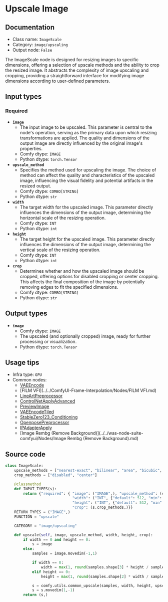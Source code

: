 # Upscale Image
## Documentation
- Class name: `ImageScale`
- Category: `image/upscaling`
- Output node: `False`

The ImageScale node is designed for resizing images to specific dimensions, offering a selection of upscale methods and the ability to crop the resized image. It abstracts the complexity of image upscaling and cropping, providing a straightforward interface for modifying image dimensions according to user-defined parameters.
## Input types
### Required
- **`image`**
    - The input image to be upscaled. This parameter is central to the node's operation, serving as the primary data upon which resizing transformations are applied. The quality and dimensions of the output image are directly influenced by the original image's properties.
    - Comfy dtype: `IMAGE`
    - Python dtype: `torch.Tensor`
- **`upscale_method`**
    - Specifies the method used for upscaling the image. The choice of method can affect the quality and characteristics of the upscaled image, influencing the visual fidelity and potential artifacts in the resized output.
    - Comfy dtype: `COMBO[STRING]`
    - Python dtype: `str`
- **`width`**
    - The target width for the upscaled image. This parameter directly influences the dimensions of the output image, determining the horizontal scale of the resizing operation.
    - Comfy dtype: `INT`
    - Python dtype: `int`
- **`height`**
    - The target height for the upscaled image. This parameter directly influences the dimensions of the output image, determining the vertical scale of the resizing operation.
    - Comfy dtype: `INT`
    - Python dtype: `int`
- **`crop`**
    - Determines whether and how the upscaled image should be cropped, offering options for disabled cropping or center cropping. This affects the final composition of the image by potentially removing edges to fit the specified dimensions.
    - Comfy dtype: `COMBO[STRING]`
    - Python dtype: `str`
## Output types
- **`image`**
    - Comfy dtype: `IMAGE`
    - The upscaled (and optionally cropped) image, ready for further processing or visualization.
    - Python dtype: `torch.Tensor`
## Usage tips
- Infra type: `GPU`
- Common nodes:
    - [VAEEncode](../../Comfy/Nodes/VAEEncode.md)
    - [FILM VFI](../../ComfyUI-Frame-Interpolation/Nodes/FILM VFI.md)
    - [LineArtPreprocessor](../../comfyui_controlnet_aux/Nodes/LineArtPreprocessor.md)
    - [ControlNetApplyAdvanced](../../Comfy/Nodes/ControlNetApplyAdvanced.md)
    - [PreviewImage](../../Comfy/Nodes/PreviewImage.md)
    - [VAEEncodeTiled](../../Comfy/Nodes/VAEEncodeTiled.md)
    - [StableZero123_Conditioning](../../Comfy/Nodes/StableZero123_Conditioning.md)
    - [OpenposePreprocessor](../../comfyui_controlnet_aux/Nodes/OpenposePreprocessor.md)
    - [IPAdapterApply](../../ComfyUI_IPAdapter_plus/Nodes/IPAdapterApply.md)
    - [Image Rembg (Remove Background)](../../was-node-suite-comfyui/Nodes/Image Rembg (Remove Background).md)



## Source code
```python
class ImageScale:
    upscale_methods = ["nearest-exact", "bilinear", "area", "bicubic", "lanczos"]
    crop_methods = ["disabled", "center"]

    @classmethod
    def INPUT_TYPES(s):
        return {"required": { "image": ("IMAGE",), "upscale_method": (s.upscale_methods,),
                              "width": ("INT", {"default": 512, "min": 0, "max": MAX_RESOLUTION, "step": 1}),
                              "height": ("INT", {"default": 512, "min": 0, "max": MAX_RESOLUTION, "step": 1}),
                              "crop": (s.crop_methods,)}}
    RETURN_TYPES = ("IMAGE",)
    FUNCTION = "upscale"

    CATEGORY = "image/upscaling"

    def upscale(self, image, upscale_method, width, height, crop):
        if width == 0 and height == 0:
            s = image
        else:
            samples = image.movedim(-1,1)

            if width == 0:
                width = max(1, round(samples.shape[3] * height / samples.shape[2]))
            elif height == 0:
                height = max(1, round(samples.shape[2] * width / samples.shape[3]))

            s = comfy.utils.common_upscale(samples, width, height, upscale_method, crop)
            s = s.movedim(1,-1)
        return (s,)

```
